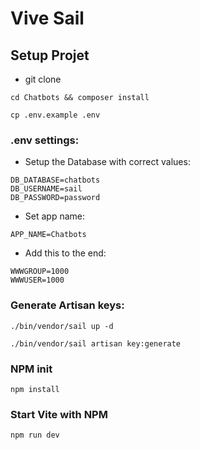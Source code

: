 # Vive Sail

## Setup Projet

- git clone

```
cd Chatbots && composer install
```

```
cp .env.example .env
```

### .env settings:

- Setup the Database with correct values:

```
DB_DATABASE=chatbots
DB_USERNAME=sail
DB_PASSWORD=password
```

- Set app name:

```
APP_NAME=Chatbots
```

- Add this to the end:

```
WWWGROUP=1000
WWWUSER=1000
```

### Generate Artisan keys:

```
./bin/vendor/sail up -d
```

```
./bin/vendor/sail artisan key:generate
```

### NPM init

```
npm install
```

### Start Vite with NPM

```
npm run dev
```
